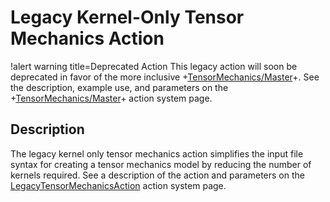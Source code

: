 # Legacy Kernel-Only Tensor Mechanics Action

!alert warning title=Deprecated Action
This legacy action will soon be deprecated in favor of the more inclusive
+[TensorMechanics/Master](/Modules/TensorMechanics/Master/index.md)+.
See the description, example use, and parameters on the
+[TensorMechanics/Master](/Modules/TensorMechanics/Master/index.md)+ action system page.

## Description

The legacy kernel only tensor mechanics action simplifies the input file syntax
for creating a tensor mechanics model by reducing the number of kernels required.
See a description of the action and parameters on the
[LegacyTensorMechanicsAction](/Kernels/TensorMechanics/index.md) action system page.
